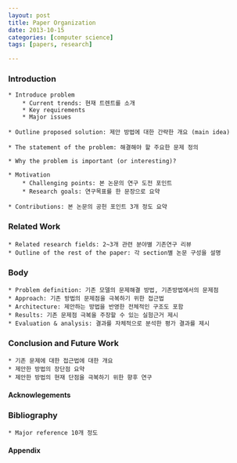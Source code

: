 ```yaml
---
layout: post
title: Paper Organization
date: 2013-10-15
categories: [computer science]
tags: [papers, research]

---
```


### Introduction

	* Introduce problem
		* Current trends: 현재 트렌트를 소개
		* Key requirements
		* Major issues 
	
	* Outline proposed solution: 제안 방법에 대한 간략한 개요 (main idea)

	* The statement of the problem: 해결해야 할 주요한 문제 정의
 
	* Why the problem is important (or interesting)?

	* Motivation
		* Challenging points: 본 논문의 연구 도전 포인트
		* Research goals: 연구목표를 한 문장으로 요약
	
	* Contributions: 본 논문의 공헌 포인트 3개 정도 요약

### Related Work
	* Related research fields: 2~3개 관련 분야별 기존연구 리뷰
	* Outline of the rest of the paper: 각 section별 논문 구성을 설명 

### Body
	* Problem definition: 기존 모델의 문제해결 방법, 기존방법에서의 문제점
	* Approach: 기존 방법의 문제점을 극복하기 위한 접근법
	* Architecture: 제안하는 방법을 반영한 전체적인 구조도 포함
	* Results: 기존 문제점 극복을 주장할 수 있는 실험근거 제시
	* Evaluation & analysis: 결과를 자체적으로 분석한 평가 결과를 제시

### Conclusion and Future Work
	* 기존 문제에 대한 접근법에 대한 개요
	* 제안한 방법의 장단점 요약
	* 제안한 방법의 현재 단점을 극복하기 위한 향후 연구
	
#### Acknowlegements

### Bibliography
	* Major reference 10개 정도

#### Appendix	


